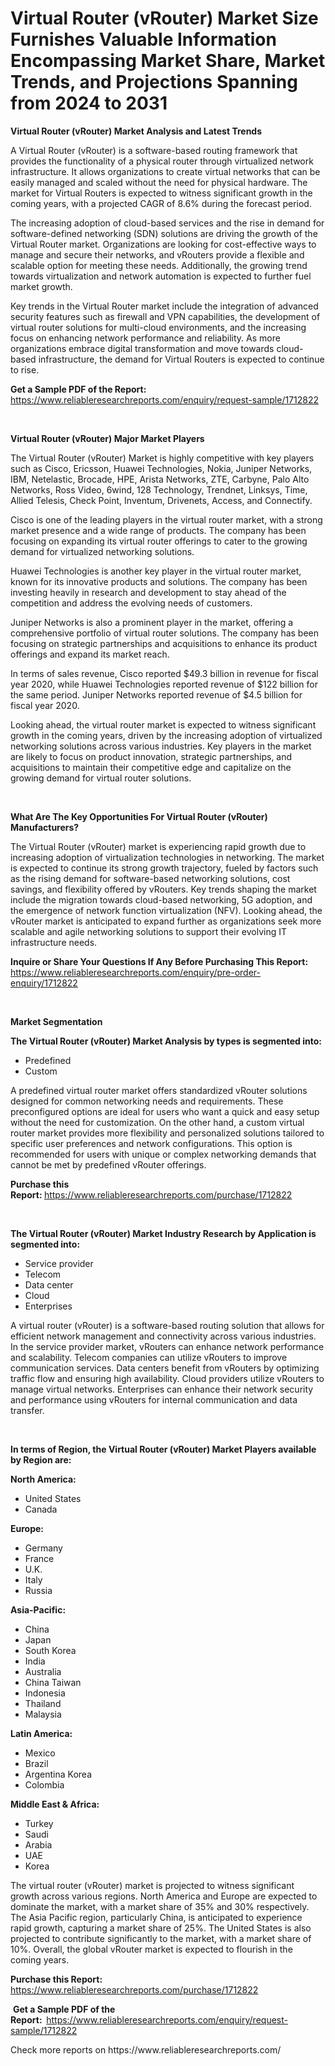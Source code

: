 <p><h1>Virtual Router (vRouter) Market Size Furnishes Valuable Information Encompassing Market Share, Market Trends, and Projections Spanning from 2024 to 2031</h1></p><p><strong>Virtual Router (vRouter) Market Analysis and Latest Trends</strong></p>
<p><p>A Virtual Router (vRouter) is a software-based routing framework that provides the functionality of a physical router through virtualized network infrastructure. It allows organizations to create virtual networks that can be easily managed and scaled without the need for physical hardware. The market for Virtual Routers is expected to witness significant growth in the coming years, with a projected CAGR of 8.6% during the forecast period.</p><p>The increasing adoption of cloud-based services and the rise in demand for software-defined networking (SDN) solutions are driving the growth of the Virtual Router market. Organizations are looking for cost-effective ways to manage and secure their networks, and vRouters provide a flexible and scalable option for meeting these needs. Additionally, the growing trend towards virtualization and network automation is expected to further fuel market growth.</p><p>Key trends in the Virtual Router market include the integration of advanced security features such as firewall and VPN capabilities, the development of virtual router solutions for multi-cloud environments, and the increasing focus on enhancing network performance and reliability. As more organizations embrace digital transformation and move towards cloud-based infrastructure, the demand for Virtual Routers is expected to continue to rise.</p></p>
<p><strong>Get a Sample PDF of the Report:&nbsp;</strong> <a href="https://www.reliableresearchreports.com/enquiry/request-sample/1712822">https://www.reliableresearchreports.com/enquiry/request-sample/1712822</a></p>
<p>&nbsp;</p>
<p><strong>Virtual Router (vRouter) Major Market Players</strong></p>
<p><p>The Virtual Router (vRouter) Market is highly competitive with key players such as Cisco, Ericsson, Huawei Technologies, Nokia, Juniper Networks, IBM, Netelastic, Brocade, HPE, Arista Networks, ZTE, Carbyne, Palo Alto Networks, Ross Video, 6wind, 128 Technology, Trendnet, Linksys, Time, Allied Telesis, Check Point, Inventum, Drivenets, Access, and Connectify.</p><p>Cisco is one of the leading players in the virtual router market, with a strong market presence and a wide range of products. The company has been focusing on expanding its virtual router offerings to cater to the growing demand for virtualized networking solutions.</p><p>Huawei Technologies is another key player in the virtual router market, known for its innovative products and solutions. The company has been investing heavily in research and development to stay ahead of the competition and address the evolving needs of customers.</p><p>Juniper Networks is also a prominent player in the market, offering a comprehensive portfolio of virtual router solutions. The company has been focusing on strategic partnerships and acquisitions to enhance its product offerings and expand its market reach.</p><p>In terms of sales revenue, Cisco reported $49.3 billion in revenue for fiscal year 2020, while Huawei Technologies reported revenue of $122 billion for the same period. Juniper Networks reported revenue of $4.5 billion for fiscal year 2020.</p><p>Looking ahead, the virtual router market is expected to witness significant growth in the coming years, driven by the increasing adoption of virtualized networking solutions across various industries. Key players in the market are likely to focus on product innovation, strategic partnerships, and acquisitions to maintain their competitive edge and capitalize on the growing demand for virtual router solutions.</p></p>
<p>&nbsp;</p>
<p><strong>What Are The Key Opportunities For Virtual Router (vRouter) Manufacturers?</strong></p>
<p><p>The Virtual Router (vRouter) market is experiencing rapid growth due to increasing adoption of virtualization technologies in networking. The market is expected to continue its strong growth trajectory, fueled by factors such as the rising demand for software-based networking solutions, cost savings, and flexibility offered by vRouters. Key trends shaping the market include the migration towards cloud-based networking, 5G adoption, and the emergence of network function virtualization (NFV). Looking ahead, the vRouter market is anticipated to expand further as organizations seek more scalable and agile networking solutions to support their evolving IT infrastructure needs.</p></p>
<p><strong>Inquire or Share Your Questions If Any Before Purchasing This Report:</strong> <a href="https://www.reliableresearchreports.com/enquiry/pre-order-enquiry/1712822">https://www.reliableresearchreports.com/enquiry/pre-order-enquiry/1712822</a></p>
<p>&nbsp;</p>
<p><strong>Market Segmentation</strong></p>
<p><strong>The Virtual Router (vRouter) Market Analysis by types is segmented into:</strong></p>
<p><ul><li>Predefined</li><li>Custom</li></ul></p>
<p><p>A predefined virtual router market offers standardized vRouter solutions designed for common networking needs and requirements. These preconfigured options are ideal for users who want a quick and easy setup without the need for customization. On the other hand, a custom virtual router market provides more flexibility and personalized solutions tailored to specific user preferences and network configurations. This option is recommended for users with unique or complex networking demands that cannot be met by predefined vRouter offerings.</p></p>
<p><strong>Purchase this Report:&nbsp;</strong><a href="https://www.reliableresearchreports.com/purchase/1712822">https://www.reliableresearchreports.com/purchase/1712822</a></p>
<p>&nbsp;</p>
<p><strong>The Virtual Router (vRouter) Market Industry Research by Application is segmented into:</strong></p>
<p><ul><li>Service provider</li><li>Telecom</li><li>Data center</li><li>Cloud</li><li>Enterprises</li></ul></p>
<p><p>A virtual router (vRouter) is a software-based routing solution that allows for efficient network management and connectivity across various industries. In the service provider market, vRouters can enhance network performance and scalability. Telecom companies can utilize vRouters to improve communication services. Data centers benefit from vRouters by optimizing traffic flow and ensuring high availability. Cloud providers utilize vRouters to manage virtual networks. Enterprises can enhance their network security and performance using vRouters for internal communication and data transfer.</p></p>
<p>&nbsp;</p>
<p><strong>In terms of Region, the Virtual Router (vRouter) Market Players available by Region are:</strong></p>
<p>
    <p> <strong> North America: </strong>
        <ul>
            <li>United States</li>
            <li>Canada</li>
        </ul>
        </p> 
    <p> <strong> Europe: </strong>
        <ul>
            <li>Germany</li>
            <li>France</li>
            <li>U.K.</li>
            <li>Italy</li>
            <li>Russia</li>
        </ul>
        </p> 
    <p> <strong> Asia-Pacific: </strong>
        <ul>
            <li>China</li>
            <li>Japan</li>
            <li>South Korea</li>
            <li>India</li>
            <li>Australia</li>
            <li>China Taiwan</li>
            <li>Indonesia</li>
            <li>Thailand</li>
            <li>Malaysia</li>
        </ul>
        </p> 
    <p> <strong> Latin America: </strong>
        <ul>
            <li>Mexico</li>
            <li>Brazil</li>
            <li>Argentina Korea</li>
            <li>Colombia</li>
        </ul>
        </p> 
    <p> <strong> Middle East & Africa: </strong>
        <ul>
            <li>Turkey</li>
            <li>Saudi</li>
            <li>Arabia</li>
            <li>UAE</li>
            <li>Korea</li>
        </ul>
    </p>
    </p>
<p><p>The virtual router (vRouter) market is projected to witness significant growth across various regions. North America and Europe are expected to dominate the market, with a market share of 35% and 30% respectively. The Asia Pacific region, particularly China, is anticipated to experience rapid growth, capturing a market share of 25%. The United States is also projected to contribute significantly to the market, with a market share of 10%. Overall, the global vRouter market is expected to flourish in the coming years.</p></p>
<p><strong>Purchase this Report: </strong><a href="https://www.reliableresearchreports.com/purchase/1712822">https://www.reliableresearchreports.com/purchase/1712822</a></p>
<p>&nbsp;<strong>Get a Sample PDF of the Report:&nbsp;&nbsp;</strong><a href="https://www.reliableresearchreports.com/enquiry/request-sample/1712822">https://www.reliableresearchreports.com/enquiry/request-sample/1712822</a></p>
<p><strong></strong></p>
<p>Check more reports on https://www.reliableresearchreports.com/</p>